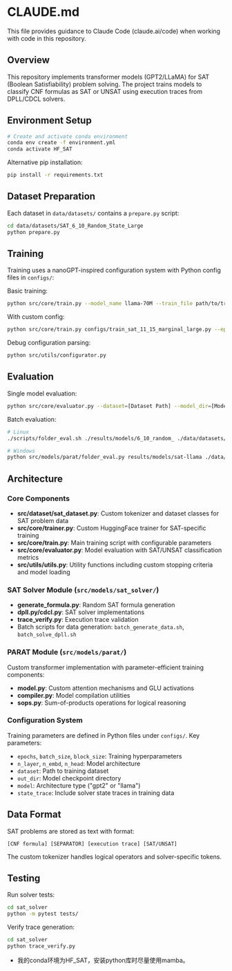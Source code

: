 # CLAUDE.md

This file provides guidance to Claude Code (claude.ai/code) when working with code in this repository.

## Overview

This repository implements transformer models (GPT2/LLaMA) for SAT (Boolean Satisfiability) problem solving. The project trains models to classify CNF formulas as SAT or UNSAT using execution traces from DPLL/CDCL solvers.

## Environment Setup

```bash
# Create and activate conda environment
conda env create -f environment.yml
conda activate HF_SAT
```

Alternative pip installation:
```bash
pip install -r requirements.txt
```

## Dataset Preparation

Each dataset in `data/datasets/` contains a `prepare.py` script:
```bash
cd data/datasets/SAT_6_10_Random_State_Large
python prepare.py
```

## Training

Training uses a nanoGPT-inspired configuration system with Python config files in `configs/`:

Basic training:
```bash
python src/core/train.py --model_name llama-70M --train_file path/to/train.txt
```

With custom config:
```bash
python src/core/train.py configs/train_sat_11_15_marginal_large.py --epochs=12
```

Debug configuration parsing:
```bash
python src/utils/configurator.py
```

## Evaluation

Single model evaluation:
```bash
python src/core/evaluator.py --dataset=[Dataset Path] --model_dir=[Model Directory] --num_samples=[Number of Test Samples]
```

Batch evaluation:
```bash
# Linux
./scripts/folder_eval.sh ./results/models/6_10_random_ ./data/datasets/SAT_var_eval > results.txt

# Windows  
python src/models/parat/folder_eval.py results/models/sat-llama ./data/datasets/Large_500k_SAT_11_15_marginal_large results.txt
```

## Architecture

### Core Components

- **src/dataset/sat_dataset.py**: Custom tokenizer and dataset classes for SAT problem data
- **src/core/trainer.py**: Custom HuggingFace trainer for SAT-specific training
- **src/core/train.py**: Main training script with configurable parameters
- **src/core/evaluator.py**: Model evaluation with SAT/UNSAT classification metrics
- **src/utils/utils.py**: Utility functions including custom stopping criteria and model loading

### SAT Solver Module (`src/models/sat_solver/`)

- **generate_formula.py**: Random SAT formula generation
- **dpll.py/cdcl.py**: SAT solver implementations
- **trace_verify.py**: Execution trace validation
- Batch scripts for data generation: `batch_generate_data.sh`, `batch_solve_dpll.sh`

### PARAT Module (`src/models/parat/`)

Custom transformer implementation with parameter-efficient training components:
- **model.py**: Custom attention mechanisms and GLU activations
- **compiler.py**: Model compilation utilities
- **sops.py**: Sum-of-products operations for logical reasoning

### Configuration System

Training parameters are defined in Python files under `configs/`. Key parameters:
- `epochs`, `batch_size`, `block_size`: Training hyperparameters
- `n_layer`, `n_embd`, `n_head`: Model architecture
- `dataset`: Path to training dataset
- `out_dir`: Model checkpoint directory
- `model`: Architecture type ("gpt2" or "llama")
- `state_trace`: Include solver state traces in training data

## Data Format

SAT problems are stored as text with format:
```
[CNF formula] [SEPARATOR] [execution trace] [SAT/UNSAT]
```

The custom tokenizer handles logical operators and solver-specific tokens.

## Testing

Run solver tests:
```bash
cd sat_solver
python -m pytest tests/
```

Verify trace generation:
```bash
cd sat_solver  
python trace_verify.py
```
- 我的conda环境为HF_SAT，安装python库时尽量使用mamba。